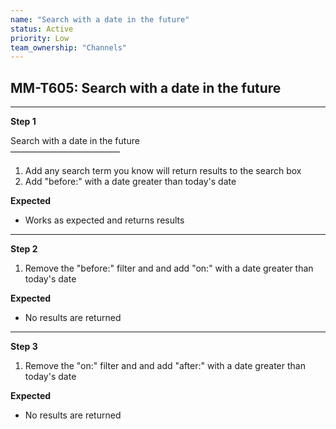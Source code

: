 ```yaml
---
name: "Search with a date in the future"
status: Active
priority: Low
team_ownership: "Channels"
---
```


## MM-T605: Search with a date in the future

---

**Step 1**

Search with a date in the future\
–––––––––––––––––––––––––

1. Add any search term you know will return results to the search box
2. Add "before:" with a date greater than today's date

**Expected**

- Works as expected and returns results

---

**Step 2**

1. Remove the "before:" filter and and add "on:" with a date greater than today's date

**Expected**

- No results are returned

---

**Step 3**

1. Remove the "on:" filter and and add "after:" with a date greater than today's date

**Expected**

- No results are returned
